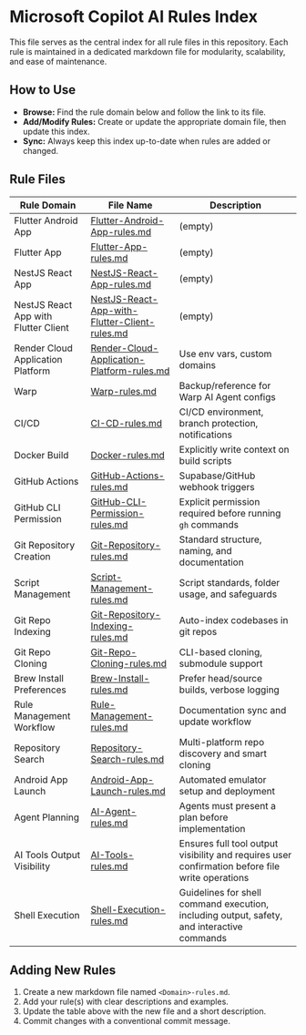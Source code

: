 # Microsoft Copilot AI Rules Index

This file serves as the central index for all rule files in this repository. Each rule is maintained in a dedicated markdown file for modularity, scalability, and ease of maintenance.

## How to Use
- **Browse:** Find the rule domain below and follow the link to its file.
- **Add/Modify Rules:** Create or update the appropriate domain file, then update this index.
- **Sync:** Always keep this index up-to-date when rules are added or changed.

## Rule Files

| Rule Domain                | File Name                                   | Description |
|----------------------------|---------------------------------------------|-------------|
| Flutter Android App        | [Flutter-Android-App-rules.md](./Flutter-Android-App-rules.md) | (empty) |
| Flutter App                | [Flutter-App-rules.md](./Flutter-App-rules.md) | (empty) |
| NestJS React App           | [NestJS-React-App-rules.md](./NestJS-React-App-rules.md) | (empty) |
| NestJS React App with Flutter Client | [NestJS-React-App-with-Flutter-Client-rules.md](./NestJS-React-App-with-Flutter-Client-rules.md) | (empty) |
| Render Cloud Application Platform | [Render-Cloud-Application-Platform-rules.md](./Render-Cloud-Application-Platform-rules.md) | Use env vars, custom domains |
| Warp                      | [Warp-rules.md](./Warp-rules.md) | Backup/reference for Warp AI Agent configs |
| CI/CD                     | [CI-CD-rules.md](./CI-CD-rules.md) | CI/CD environment, branch protection, notifications |
| Docker Build              | [Docker-rules.md](./Docker-rules.md) | Explicitly write context on build scripts |
| GitHub Actions            | [GitHub-Actions-rules.md](./GitHub-Actions-rules.md) | Supabase/GitHub webhook triggers |
| GitHub CLI Permission      | [GitHub-CLI-Permission-rules.md](./GitHub-CLI-Permission-rules.md) | Explicit permission required before running `gh` commands |
| Git Repository Creation    | [Git-Repository-rules.md](./Git-Repository-rules.md) | Standard structure, naming, and documentation |
| Script Management          | [Script-Management-rules.md](./Script-Management-rules.md) | Script standards, folder usage, and safeguards |
| Git Repo Indexing          | [Git-Repository-Indexing-rules.md](./Git-Repository-Indexing-rules.md) | Auto-index codebases in git repos |
| Git Repo Cloning           | [Git-Repo-Cloning-rules.md](./Git-Repo-Cloning-rules.md) | CLI-based cloning, submodule support |
| Brew Install Preferences   | [Brew-Install-rules.md](./Brew-Install-rules.md) | Prefer head/source builds, verbose logging |
| Rule Management Workflow   | [Rule-Management-rules.md](./Rule-Management-rules.md) | Documentation sync and update workflow |
| Repository Search          | [Repository-Search-rules.md](./Repository-Search-rules.md) | Multi-platform repo discovery and smart cloning |
| Android App Launch         | [Android-App-Launch-rules.md](./Android-App-Launch-rules.md) | Automated emulator setup and deployment |
| Agent Planning             | [AI-Agent-rules.md](./AI-Agent-rules.md) | Agents must present a plan before implementation |
| AI Tools Output Visibility | [AI-Tools-rules.md](./AI-Tools-rules.md) | Ensures full tool output visibility and requires user confirmation before file write operations |
| Shell Execution            | [Shell-Execution-rules.md](./Shell-Execution-rules.md) | Guidelines for shell command execution, including output, safety, and interactive commands |

## Adding New Rules
1. Create a new markdown file named `<Domain>-rules.md`.
2. Add your rule(s) with clear descriptions and examples.
3. Update the table above with the new file and a short description.
4. Commit changes with a conventional commit message.
